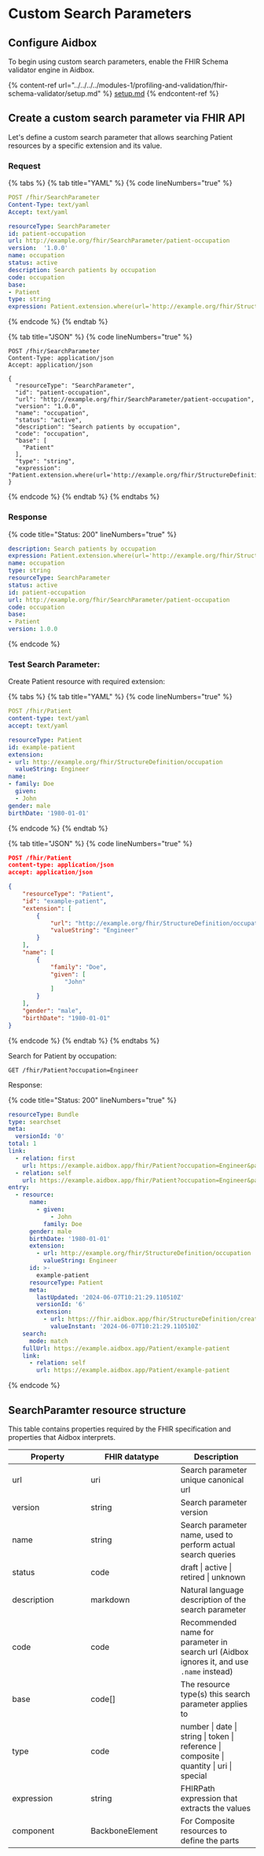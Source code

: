 # Custom Search Parameters

## Configure Aidbox

To begin using custom search parameters, enable the FHIR Schema validator engine in Aidbox.

{% content-ref url="../../../../modules-1/profiling-and-validation/fhir-schema-validator/setup.md" %}
[setup.md](../../../../modules-1/profiling-and-validation/fhir-schema-validator/setup.md)
{% endcontent-ref %}

## Create a custom search parameter via FHIR API

Let's define a custom search parameter that allows searching Patient resources by a specific extension and its value.

### Request

{% tabs %}
{% tab title="YAML" %}
{% code lineNumbers="true" %}
```yaml
POST /fhir/SearchParameter
Content-Type: text/yaml
Accept: text/yaml

resourceType: SearchParameter
id: patient-occupation
url: http://example.org/fhir/SearchParameter/patient-occupation
version:  '1.0.0'
name: occupation
status: active
description: Search patients by occupation
code: occupation
base:
- Patient
type: string
expression: Patient.extension.where(url='http://example.org/fhir/StructureDefinition/occupation').value.as(string)
```
{% endcode %}
{% endtab %}

{% tab title="JSON" %}
{% code lineNumbers="true" %}
```
POST /fhir/SearchParameter
Content-Type: application/json
Accept: application/json

{
  "resourceType": "SearchParameter",
  "id": "patient-occupation",
  "url": "http://example.org/fhir/SearchParameter/patient-occupation",
  "version": "1.0.0",
  "name": "occupation",
  "status": "active",
  "description": "Search patients by occupation",
  "code": "occupation",
  "base": [
    "Patient"
  ],
  "type": "string",
  "expression": "Patient.extension.where(url='http://example.org/fhir/StructureDefinition/occupation').value.as(string)"
}
```
{% endcode %}
{% endtab %}
{% endtabs %}

### Response

{% code title="Status: 200" lineNumbers="true" %}
```yaml
description: Search patients by occupation
expression: Patient.extension.where(url='http://example.org/fhir/StructureDefinition/occupation').value.as(string)
name: occupation
type: string
resourceType: SearchParameter
status: active
id: patient-occupation
url: http://example.org/fhir/SearchParameter/patient-occupation
code: occupation
base: 
- Patient
version: 1.0.0
```
{% endcode %}

### Test Search Parameter:

Create Patient resource with required extension:

{% tabs %}
{% tab title="YAML" %}
{% code lineNumbers="true" %}
```yaml
POST /fhir/Patient
content-type: text/yaml
accept: text/yaml

resourceType: Patient
id: example-patient
extension:
- url: http://example.org/fhir/StructureDefinition/occupation
  valueString: Engineer
name:
- family: Doe
  given:
  - John
gender: male
birthDate: '1980-01-01'
```
{% endcode %}
{% endtab %}

{% tab title="JSON" %}
{% code lineNumbers="true" %}
```json
POST /fhir/Patient
content-type: application/json
accept: application/json

{
    "resourceType": "Patient",
    "id": "example-patient",
    "extension": [
        {
            "url": "http://example.org/fhir/StructureDefinition/occupation",
            "valueString": "Engineer"
        }
    ],
    "name": [
        {
            "family": "Doe",
            "given": [
                "John"
            ]
        }
    ],
    "gender": "male",
    "birthDate": "1980-01-01"
}
```
{% endcode %}
{% endtab %}
{% endtabs %}

Search for Patient by occupation:

```
GET /fhir/Patient?occupation=Engineer
```

Response:

{% code title="Status: 200" lineNumbers="true" %}
```yaml
resourceType: Bundle
type: searchset
meta:
  versionId: '0'
total: 1
link:
  - relation: first
    url: https://example.aidbox.app/fhir/Patient?occupation=Engineer&page=1
  - relation: self
    url: https://example.aidbox.app/fhir/Patient?occupation=Engineer&page=1
entry:
  - resource:
      name:
        - given:
            - John
          family: Doe
      gender: male
      birthDate: '1980-01-01'
      extension:
        - url: http://example.org/fhir/StructureDefinition/occupation
          valueString: Engineer
      id: >-
        example-patient
      resourceType: Patient
      meta:
        lastUpdated: '2024-06-07T10:21:29.110510Z'
        versionId: '6'
        extension:
          - url: https://fhir.aidbox.app/fhir/StructureDefinition/created-at
            valueInstant: '2024-06-07T10:21:29.110510Z'
    search:
      mode: match
    fullUrl: https://example.aidbox.app/Patient/example-patient
    link:
      - relation: self
        url: https://example.aidbox.app/Patient/example-patient
```
{% endcode %}

## SearchParamter resource structure

This table contains properties required by the FHIR specification and properties that Aidbox interprets.

<table><thead><tr><th width="144">Property</th><th width="167">FHIR datatype</th><th>Description</th></tr></thead><tbody><tr><td>url</td><td>uri</td><td>Search parameter unique canonical url</td></tr><tr><td>version</td><td>string</td><td>Search parameter version</td></tr><tr><td>name</td><td>string</td><td>Search parameter name, used to perform actual search queries</td></tr><tr><td>status</td><td>code</td><td>draft | active | retired | unknown</td></tr><tr><td>description</td><td>markdown</td><td>Natural language description of the search parameter</td></tr><tr><td>code</td><td>code</td><td>Recommended name for parameter in search url (Aidbox ignores it, and use <code>.name</code> instead)</td></tr><tr><td>base</td><td>code[]</td><td>The resource type(s) this search parameter applies to</td></tr><tr><td>type</td><td>code</td><td>number | date | string | token | reference | composite | quantity | uri | special</td></tr><tr><td>expression</td><td>string</td><td>FHIRPath expression that extracts the values</td></tr><tr><td>component</td><td>BackboneElement</td><td>For Composite resources to define the parts</td></tr></tbody></table>
